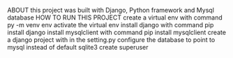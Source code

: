 


ABOUT 
this project was built with Django, Python framework and Mysql database
HOW TO RUN THIS PROJECT
create a virtual env with command  py -m venv env 
activate the virtual env
install django with command pip install django
install mysqlclient with command pip install mysqlclient
create a django project with 
in the setting.py configure the database to point to mysql instead of default sqlite3
create superuser


 
